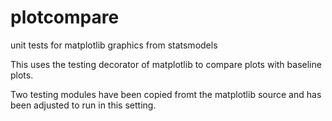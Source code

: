 plotcompare
===========

unit tests for matplotlib graphics from statsmodels

This uses the testing decorator of matplotlib to compare plots with baseline plots.

Two testing modules have been copied fromt the matplotlib source and has been adjusted to run in this setting.

